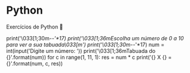 # Python
 Exercícios de Python 🐍

  
print('\033[1;30m-_-'*17)
print('\033[1;36mEscolha um número de 0 a 10 para ver a sua tabuada\033[m')
print('\033[1;30m-_-'*17)
num = int(input('Digite um número: '))
print('\033[1;36mTabuada do {}'.format(num))
for c in range(1, 11, 1):
    res = num * c
    print('{} X {} = {}'.format(num, c, res))
